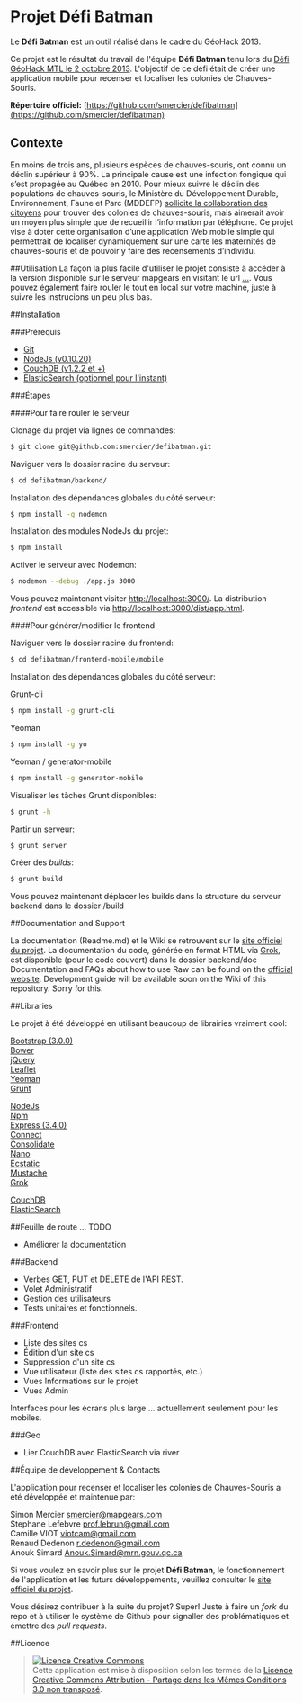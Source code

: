 # Projet Défi Batman

Le **Défi Batman** est un outil  réalisé dans le cadre du GéoHack 2013.

Ce projet est le résultat du travail de l'équipe **Défi Batman** tenu lors
du [Défi GéoHack MTL le 2 octobre 2013](http://defigeohackmtl.org/).  L'objectif de ce défi était de créer une
application mobile pour recenser et localiser les colonies de Chauves-Souris.


**Répertoire officiel:** [https://github.com/smercier/defibatman](https://github.com/smercier/defibatman)


## Contexte

En moins de trois ans, plusieurs espèces de chauves-souris, ont connu un déclin supérieur à 90%.
La principale cause est une infection fongique qui s’est propagée au Québec en 2010. Pour mieux
suivre le déclin des populations de chauves-souris, le Ministère du Développement Durable, Environnement,
Faune et Parc (MDDEFP) [sollicite la collaboration des citoyens](http://www.mddefp.gouv.qc.ca/infuseur/communique.asp?no=2538) pour trouver des colonies de chauves-souris, mais
aimerait avoir un moyen plus simple que de recueillir l’information par téléphone.
Ce projet vise à doter cette organisation d’une application Web mobile simple qui permettrait de localiser
dynamiquement sur une carte les maternités de chauves-souris et de pouvoir y faire des recensements d’individu.


##Utilisation
La façon la plus facile d'utiliser le projet consiste à accéder à la version disponible sur le serveur mapgears en visitant le url [...](). Vous pouvez également faire rouler le tout en local sur votre machine, juste à suivre les instrucions un peu plus bas.


##Installation

###Prérequis

- [Git](http://git-scm.com/book/en/Getting-Started-Installing-Git)
- [NodeJs (v0.10.20)](http://nodejs.org/)
- [CouchDB (v1.2.2 et +)](http://couchdb.apache.org/)
- [ElasticSearch (optionnel pour l'instant)](http://www.elasticsearch.org/)

###Étapes

####Pour faire rouler le serveur

Clonage du projet via lignes de commandes:

``` sh
$ git clone git@github.com:smercier/defibatman.git
```

Naviguer vers le dossier racine du serveur:

``` sh
$ cd defibatman/backend/
```

Installation des dépendances globales du côté serveur:

``` sh
$ npm install -g nodemon
```

Installation des modules NodeJs du projet:

``` sh
$ npm install
```

Activer le serveur avec Nodemon:

``` sh
$ nodemon --debug ./app.js 3000
```

Vous pouvez maintenant visiter [http://localhost:3000/](http://localhost:3000/).
La distribution *frontend* est accessible via [http://localhost:3000/dist/app.html](http://localhost:3000/dist/app.html).

####Pour générer/modifier le frontend

Naviguer vers le dossier racine du frontend:

``` sh
$ cd defibatman/frontend-mobile/mobile
```

Installation des dépendances globales du côté serveur:

Grunt-cli
``` sh
$ npm install -g grunt-cli
```
Yeoman
``` sh
$ npm install -g yo
```
Yeoman / generator-mobile
``` sh
$ npm install -g generator-mobile
```

Visualiser les tâches Grunt disponibles:

``` sh
$ grunt -h
```
Partir un serveur:

``` sh
$ grunt server
```

Créer des *builds*:

``` sh
$ grunt build
```

Vous pouvez maintenant déplacer les builds dans la structure du serveur backend dans le dossier /build


##Documentation and Support

La documentation (Readme.md) et le Wiki se retrouvent sur le [site officiel du projet](https://github.com/smercier/defibatman). La documentation du code, générée en format HTML via [Grok](https://github.com/nevir/groc), est disponible (pour le code couvert) dans le dossier backend/doc
Documentation and FAQs about how to use Raw can be found on the [official website](http://raw.densitydesign.org). Development guide will be available soon on the Wiki of this repository. Sorry for this.


##Libraries

Le projet à été développé en utilisant beaucoup de librairies vraiment cool:

[Bootstrap (3.0.0)](https://github.com/twbs/bootstrap)  
[Bower](https://github.com/bower/bower)  
[jQuery](https://github.com/jquery/jquery)   
[Leaflet](http://leafletjs.com/)  
[Yeoman](http://yeoman.io/)  
[Grunt](http://gruntjs.com/)  

[NodeJs](http://nodejs.org/)  
[Npm](https://npmjs.org/)  
[Express (3.4.0)](http://expressjs.com/)  
[Connect](https://github.com/senchalabs/connect)  
[Consolidate](https://npmjs.org/package/consolidate)  
[Nano](https://github.com/dscape/nano)  
[Ecstatic](https://github.com/jesusabdullah/node-ecstatic)  
[Mustache](https://npmjs.org/package/mustache)  
[Grok](https://github.com/nevir/groc)  

[CouchDB](http://couchdb.apache.org/)  
[ElasticSearch](http://www.elasticsearch.org/)  


##Feuille de route  ... TODO

- Améliorer la documentation

###Backend
- Verbes GET, PUT et DELETE de l'API REST.
- Volet Administratif
- Gestion des utilisateurs
- Tests unitaires et fonctionnels.

###Frontend

- Liste des sites cs
- Édition d'un site cs
- Suppression d'un site cs
- Vue utilisateur (liste des sites cs rapportés, etc.)
- Vues Informations sur le projet
- Vues Admin

Interfaces pour les écrans plus large ... actuellement seulement pour les mobiles.

###Geo
- Lier CouchDB avec ElasticSearch via river


##Équipe de développement & Contacts

L'application pour recenser et localiser les colonies de Chauves-Souris a été développée et maintenue par:

Simon Mercier <smercier@mapgears.com>  
Stephane Lefebvre <prof.lebrun@gmail.com>  
Camille VIOT <viotcam@gmail.com>  
Renaud Dedenon <r.dedenon@gmail.com>  
Anouk Simard <Anouk.Simard@mrn.gouv.qc.ca>  

Si vous voulez en savoir plus sur le projet **Défi Batman**, le fonctionnement de l'application et les futurs développements, veuillez consulter le [site officiel du projet](https://github.com/smercier/defibatman).

Vous désirez contribuer à la suite du projet? Super! Juste à faire un *fork* du repo et à utiliser le système de Github pour signaller des problématiques et émettre des *pull requests*.


##Licence

>
> <a rel="license" href="http://creativecommons.org/licenses/by-sa/3.0/deed.fr">
> <img alt="Licence Creative Commons" style="border-width:0" src="http://i.creativecommons.org/l/by-sa/3.0/80x15.png" />
> </a><br />Cette application est mise à disposition selon les termes de la <a rel="license" href="http://creativecommons.org/licenses/by-sa/3.0/deed.fr">Licence Creative Commons Attribution -  Partage dans les Mêmes Conditions 3.0 non transposé</a>.
